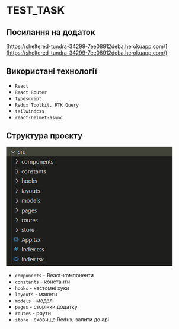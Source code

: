 # TEST_TASK
## Посилання на додаток
[https://sheltered-tundra-34299-7ee08912deba.herokuapp.com/](https://sheltered-tundra-34299-7ee08912deba.herokuapp.com/)


## Використані технології
- `React`
- `React Router`
- `Typescript`
- `Redux Toolkit, RTK Query`
- `tailwindcss`
- `react-helmet-async`


## Структура проєкту

![](https://github.com/NovosadInga/Test_task/blob/master/structure.png)

- `components` - React-компоненти
- `constants` - константи
- `hooks` - кастомні хуки
- `layouts` - макети
- `models` - моделі
- `pages` - сторінки додатку
- `routes` - роути
- `store` - сховище Redux, запити до api


